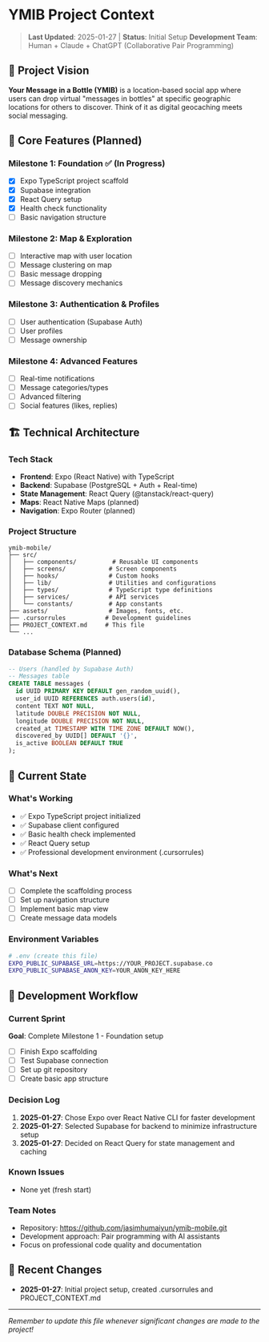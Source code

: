 # YMIB Project Context

> **Last Updated**: 2025-01-27 | **Status**: Initial Setup
> **Development Team**: Human + Claude + ChatGPT (Collaborative Pair Programming)

## 🎯 Project Vision

**Your Message in a Bottle (YMIB)** is a location-based social app where users can drop virtual "messages in bottles" at specific geographic locations for others to discover. Think of it as digital geocaching meets social messaging.

## 📱 Core Features (Planned)

### Milestone 1: Foundation ✅ (In Progress)
- [x] Expo TypeScript project scaffold
- [x] Supabase integration
- [x] React Query setup
- [x] Health check functionality
- [ ] Basic navigation structure

### Milestone 2: Map & Exploration
- [ ] Interactive map with user location
- [ ] Message clustering on map
- [ ] Basic message dropping
- [ ] Message discovery mechanics

### Milestone 3: Authentication & Profiles
- [ ] User authentication (Supabase Auth)
- [ ] User profiles
- [ ] Message ownership

### Milestone 4: Advanced Features
- [ ] Real-time notifications
- [ ] Message categories/types
- [ ] Advanced filtering
- [ ] Social features (likes, replies)

## 🏗️ Technical Architecture

### Tech Stack
- **Frontend**: Expo (React Native) with TypeScript
- **Backend**: Supabase (PostgreSQL + Auth + Real-time)
- **State Management**: React Query (@tanstack/react-query)
- **Maps**: React Native Maps (planned)
- **Navigation**: Expo Router (planned)

### Project Structure
```
ymib-mobile/
├── src/
│   ├── components/          # Reusable UI components
│   ├── screens/            # Screen components  
│   ├── hooks/              # Custom hooks
│   ├── lib/                # Utilities and configurations
│   ├── types/              # TypeScript type definitions
│   ├── services/           # API services
│   └── constants/          # App constants
├── assets/                 # Images, fonts, etc.
├── .cursorrules           # Development guidelines
├── PROJECT_CONTEXT.md     # This file
└── ...
```

### Database Schema (Planned)
```sql
-- Users (handled by Supabase Auth)
-- Messages table
CREATE TABLE messages (
  id UUID PRIMARY KEY DEFAULT gen_random_uuid(),
  user_id UUID REFERENCES auth.users(id),
  content TEXT NOT NULL,
  latitude DOUBLE PRECISION NOT NULL,
  longitude DOUBLE PRECISION NOT NULL,
  created_at TIMESTAMP WITH TIME ZONE DEFAULT NOW(),
  discovered_by UUID[] DEFAULT '{}',
  is_active BOOLEAN DEFAULT TRUE
);
```

## 🔧 Current State

### What's Working
- ✅ Expo TypeScript project initialized
- ✅ Supabase client configured
- ✅ Basic health check implemented
- ✅ React Query setup
- ✅ Professional development environment (.cursorrules)

### What's Next
- [ ] Complete the scaffolding process
- [ ] Set up navigation structure
- [ ] Implement basic map view
- [ ] Create message data models

### Environment Variables
```bash
# .env (create this file)
EXPO_PUBLIC_SUPABASE_URL=https://YOUR_PROJECT.supabase.co
EXPO_PUBLIC_SUPABASE_ANON_KEY=YOUR_ANON_KEY_HERE
```

## 🔄 Development Workflow

### Current Sprint
**Goal**: Complete Milestone 1 - Foundation setup
- [ ] Finish Expo scaffolding
- [ ] Test Supabase connection
- [ ] Set up git repository
- [ ] Create basic app structure

### Decision Log
1. **2025-01-27**: Chose Expo over React Native CLI for faster development
2. **2025-01-27**: Selected Supabase for backend to minimize infrastructure setup
3. **2025-01-27**: Decided on React Query for state management and caching

### Known Issues
- None yet (fresh start)

### Team Notes
- Repository: https://github.com/jasimhumaiyun/ymib-mobile.git
- Development approach: Pair programming with AI assistants
- Focus on professional code quality and documentation

## 📝 Recent Changes
- **2025-01-27**: Initial project setup, created .cursorrules and PROJECT_CONTEXT.md

---
*Remember to update this file whenever significant changes are made to the project!* 